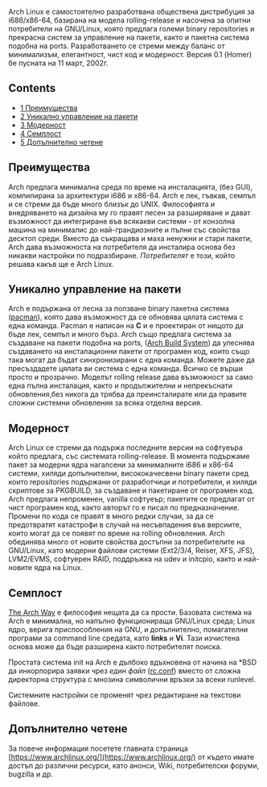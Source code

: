 Arch Linux е самостоятелно разработвана обществена дистрибуция за i686/x86-64, базирана на модела rolling-release и насочена за опитни потребители на GNU/Linux, която предлага големи binary repositories и прекрасна систем за управление на пакети, както и пакетна система подобна на ports. Разработването се стреми между баланс от минимализъм, елегантност, чист код и модерност. Версия 0.1 (Homer) бе пусната на 11 март, 2002г.

## Contents

*   [1 Преимущества](#Преимущества)
*   [2 Уникално управление на пакети](#Уникално_управление_на_пакети)
*   [3 Модерност](#Модерност)
*   [4 Семплост](#Семплост)
*   [5 Допълнително четене](#Допълнително_четене)

## Преимущества

Arch предлага минимална среда по време на инсталацията, (без GUI), компилирана за архитектури i686 и x86-64\. Arch е лек, гъвкав, семпъл и се стреми да бъде много близък до UNIX. Философията и внедряването на дизайна му го правят лесен за разширяване и дават възможност да интегриране във всякакви системи - от конзолна машина на минималис до най-грандиозните и пълни със свойства десктоп среди. Вместо да съкращава и маха ненужни и стари пакети, Arch дава възможноста на потребителя да инсталира основа без никакви настройки по подразбиране. *Потребителят* е този, който решава какъв ще е Arch Linux.

## Уникално управление на пакети

Arch е подържана от лесна за ползване binary пакетна система ([pacman](/index.php/Pacman "Pacman")), която дава възможност да се обновява цялата система с една команда. Pacman е написан на **C** и е проектиран от нищото да бъде лек, семпъл и много бърз. Arch също предлага система за създаване на пакети подобна на ports, ([Arch Build System](/index.php/Arch_Build_System "Arch Build System")) да улеснява създаването на инсталационни пакети от програмен код, които също така могат да бъдат синхронизирани с една команда. Можете даже да пресъздадете цялата ви система с една команда. Всичко се върши просто и прозрачно. Моделът rolling release дава възможност за само една пълна инсталация, както и продължителни и непрекъснати обновления,без никога да трябва да преинсталирате или да правите сложни системни обновления за всяка отделна версия.

## Модерност

Arch Linux се стреми да подържа последните версии на софтуеъра който предлага, със системата rolling-release. В момента подържаме пакет за модерни ядра нагалсени за минималните i686 и x86-64 системи, хиляди допълнителни, висококачесвени binary пакети сред които repositories подържани от разработчици и потребители, и хиляди скриптове за PKGBUILD, за създаване и пакетиране от програмен код. Arch предлага непроменен, vanilla софтуеър; пакетите се предлагат от чист програмен код, както авторът го е писал по предназначение. Промени по кода се правят в много редки случаи, за да се предотвратят катастрофи в случай на несъвпадения във версиите, които могат да се появят по време на rolling обновления. Arch обединява много от новите свойства достъпни за потребителите на GNU/Linux, като модерни файлови системи (Ext2/3/4, Reiser, XFS, JFS), LVM2/EVMS, софтуерен RAID, поддръжка на udev и initcpio, както и най-новите ядра на Linux.

## Семплост

[The Arch Way](/index.php/The_Arch_Way "The Arch Way") е философия нещата да са прости. Базовата система на Arch е минимална, но напълно функционираща GNU/Linux среда; Linux ядро, верига приспособления на GNU, и допълнително, помагателни програми за command line средата, като **links** и **Vi**. Тази изчистена основа може да бъде разширена както потребителят поиска.

Простата система init на Arch е дълбоко вдъхновена от начина на *BSD да инкорпорира заявки чрез *един файл* ([rc.conf](/index.php/Rc.conf "Rc.conf")) вместо от сложна директорна структура с мнозина символични връзки за всеки runlevel.

Системните настройки се променят чрез редактиране на текстови файлове.

## Допълнително четене

За повече информация посетете главната страница [https://www.archlinux.org/](https://www.archlinux.org/) от където имате достъп до различни ресурси, като анонси, Wiki, потребителски форуми, bugzilla и др.